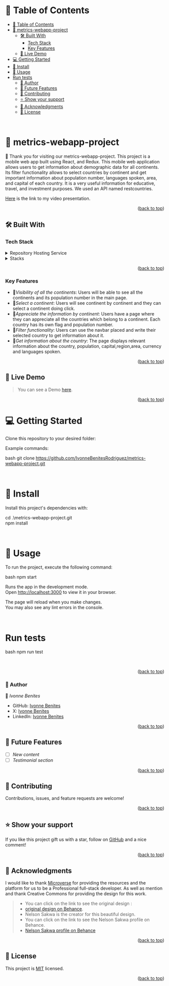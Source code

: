 <a name="readme-top"></a>

<!-- TABLE OF CONTENTS -->

# 📗 Table of Contents

- [📗 Table of Contents](#-table-of-contents)
- [📖 metrics-webapp-project](#-metrics-webapp-project)
  - [🛠 Built With ](#-built-with-)
    - [Tech Stack ](#tech-stack-)
    - [Key Features ](#key-features-)
  - [🚀 Live Demo ](#-live-demo-)
- [💻 Getting Started ](#-getting-started-)
- [📖 Install](#-install)
- [📖 Usage](#-usage)
- [Run tests](#run-tests)
    - [👥 Author ](#-author-)
  - [🔭 Future Features ](#-future-features-)
  - [🤝 Contributing ](#-contributing-)
  - [⭐️ Show your support ](#️-show-your-support-)
  - [🙏 Acknowledgments ](#-acknowledgments-)
  - [📝 License ](#-license-)

<!-- PROJECT DESCRIPTION -->
<br>

# 📖 metrics-webapp-project
 <a name="metrics-webapp-project"></a>
🌸 Thank you for visiting our metrics-webapp-project.
This project is a mobile web app built using React, and Redux. 
This mobile web application allows users to get information about 
demographic data for all continents. Its filter functionality allows to select countries by continent and get important information about population number, languages spoken, area, and capital of each country.
It is a very useful information for educative, travel, and investment purposes. We used an API named restcountries.

[Here](https://www.loom.com/share/f1266f1a52e94d0fa8b9135e3983ec41) is the link to my video presentation.
<br/>
<p align="right">(<a href="#readme-top">back to top</a>)</p>

## 🛠 Built With <a name="built-with"></a>

### Tech Stack <a name="tech-stack"></a>

<details>
  <summary>Repository Hosting Service</summary>
  <ul>
    <li><a href="https://github.com/">GitHub</a></li>
  </ul>
</details>

<details>
  <summary>Stacks</summary>
  <ul>
    <li><a href="https://react.dev/">React</a></li>
    <li><a href="https://legacy.reactjs.org/docs/components-and-props.html">React Components and Props</a></li>
    <li><a href="https://redux.js.org/">Redux</a></li>
    <li><a href="https://reactrouter.com/en/main">react-router-dom</a></li>
    <li><a href="https://github.com/microverseinc/linters-config/tree/master/react-redux">Linters</a></li>
    <li><a href="https://axios-http.com/">axios</a></li>
    <li><a href="https://jestjs.io/">Jest</a></li>
    <li><a href="https://render.com/">Render</a></li>
 </ul>
</details>

<!-- Features -->
<p align="right">(<a href="#readme-top">back to top</a>)</p>

### Key Features <a name="key-features"></a>

- 📍*Visibility of all the continents*: Users will be able to see all the continents and its population number in the main page.
- 📍*Select a continent*: Users will see continent by continent and they can select a continent doing click.
- 📍*Appreciate the information by continent*: Users have a page where they can appreciate all the countries which belong to a continent.
Each country has its own flag and population number.
- 📍*Filter functionality*: Users can use the navbar placed and write their selected country to get information about it.
- 📍*Get information about the country*: The page displays relevant information about the country, population, capital,region,area, currency and languages spoken. 

<p align="right">(<a href="#readme-top">back to top</a>)</p>

## 🚀 Live Demo <a name="live-demo"></a>

> You can see a Demo [here](https://metrics-webapp-project-microverse.onrender.com/).

<p align="right">(<a href="#readme-top">back to top</a>)</p>

# 💻 Getting Started <a name="getting-started"></a>

Clone this repository to your desired folder:

Example commands:

bash
  git clone https://github.com/IvonneBenitesRodriguez/metrics-webapp-project.git

<br>

# 📖 Install

Install this project's dependencies with:


cd .\metrics-webapp-project.git <br/>
npm install


<br>

# 📖 Usage

To run the project, execute the following command:

bash
 npm start 


Runs the app in the development mode.\
Open [http://localhost:3000](http://localhost:3000) to view it in your browser.

The page will reload when you make changes.\
You may also see any lint errors in the console.

<br>

# Run tests

bash
  npm run test


<br>

<p align="right">(<a href="#readme-top">back to top</a>)</p>

<!-- AUTHORS -->

### 👥 Author <a name="authors"></a>

👤 *Ivonne Benites*

- GitHub: [Ivonne Benites](https://github.com/IvonneBenitesRodriguez)
- X: [Ivonne Benites](https://twitter.com/IvonneBenitesR)
- LinkedIn: [Ivonne Benites](https://www.linkedin.com/in/ivonnebenites/)

<p align="right">(<a href="#readme-top">back to top</a>)</p>

<!-- FUTURE FEATURES -->

## 🔭 Future Features <a name="future-features"></a>

- [ ] *New content*
- [ ] *Testimonial section*

<p align="right">(<a href="#readme-top">back to top</a>)</p>

<!-- CONTRIBUTING -->

## 🤝 Contributing <a name="contributing"></a>

Contributions, issues, and feature requests are welcome!

<p align="right">(<a href="#readme-top">back to top</a>)</p>

<!-- SUPPORT -->

## ⭐️ Show your support <a name="support"></a>

If you like this project gift us with a star, follow on [GitHub](https://github.com/IvonneBenitesRodriguez/) and a nice comment!

<p align="right">(<a href="#readme-top">back to top</a>)</p>

<!-- ACKNOWLEDGEMENTS -->

## 🙏 Acknowledgments <a name="acknowledgements"></a>

I would like to thank <a href="https://www.microverse.org/">Microverse</a> for providing the resources and the platform for us to be a Professional full-stack developer.
As well as mention and thank Creative Commons for providing the design for this work.
> - You can click on the link to see the original design :
> - [original design on Behance](https://www.behance.net/gallery/31579789/Ballhead-App-(Free-PSDs)).
> - Nelson Sakwa is the creator for this beautiful design.
> - You can click on the link to see the Nelson Sakwa profile on Behance. 
> - [Nelson Sakwa profile on Behance](https://www.behance.net/sakwadesignstudio)


<p align="right">(<a href="#readme-top">back to top</a>)</p>

<!-- LICENSE -->

## 📝 License <a name="license"></a>

This project is [MIT](./LICENSE) licensed.

<p align="right">(<a href="#readme-top">back to top</a>)</p>
